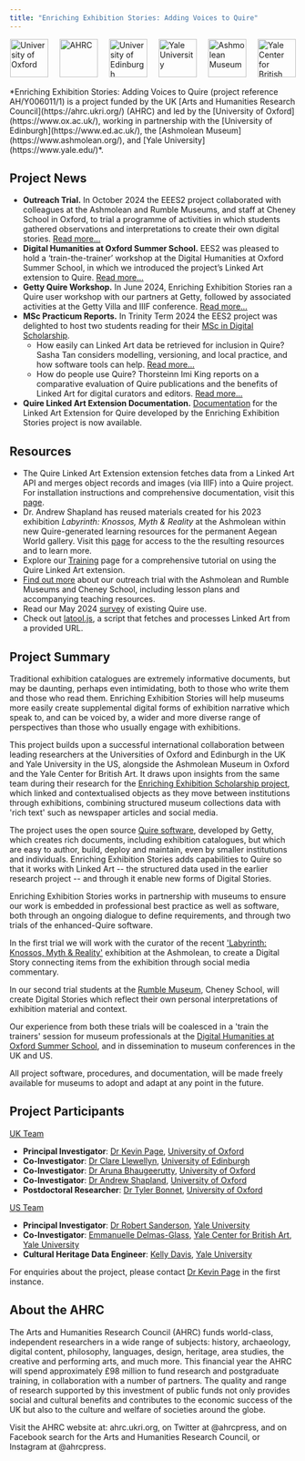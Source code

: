 ```yaml
---
title: "Enriching Exhibition Stories: Adding Voices to Quire"
---
```


<div style="display: flex; justify-content: center;">
    <img src="/community/projects/researchnetwork/ox_brand1_rev_rect.gif" alt="University of Oxford" height="67" style="margin-right: 20px;" />
    <img src="/community/projects/researchnetwork/UKRI_AHR_Council-Logo_Horiz-RGB.png" alt="AHRC" height="67" style="margin-right: 20px;" />
    <img src="/community/projects/ees2/edinburgh logo.png" alt="University of Edinburgh" height="67" style="margin-right: 20px;" />
    <img src="/community/projects/ees2/yale logo.png" alt="Yale University" height="67" style="margin-right: 20px;" />
    <img src="/community/projects/ees2/ashmolean logo.png" alt="Ashmolean Museum" height="67" style="margin-right: 20px;" />
    <img src="/community/projects/ees2/YCBA logo.png" alt="Yale Center for British Art" height="67" />
</div>
<br>
*Enriching Exhibition Stories: Adding Voices to Quire (project reference AH/Y006011/1) is a project funded by the UK [Arts and Humanities Research Council](https://ahrc.ukri.org/) (AHRC) and led by the [University of Oxford](https://www.ox.ac.uk/), working in partnership with the [University of Edinburgh](https://www.ed.ac.uk/), the [Ashmolean Museum](https://www.ashmolean.org/), and [Yale University](https://www.yale.edu/)*. 

## Project News

- **Outreach Trial.** In October 2024 the EEES2 project collaborated with colleagues at the Ashmolean and Rumble Museums, and staff at Cheney School in Oxford, to trial a programme of activities in which students gathered observations and interpretations to create their own digital stories. [Read more...](https://linked.art/community/projects/ees2/news/cheney)
- **Digital Humanities at Oxford Summer School.** EES2 was pleased to hold a ‘train-the-trainer’ workshop at the Digital Humanities at Oxford Summer School, in which we introduced the project’s Linked Art extension to Quire. [Read more...](https://linked.art/community/projects/ees2/news/dhoxss)
- **Getty Quire Workshop.** In June 2024, Enriching Exhibition Stories ran a Quire user workshop with our partners at Getty, followed by associated activities at the Getty Villa and IIIF conference. [Read more…](https://linked.art/community/projects/ees2/news/quire_workshop)
- **MSc Practicum Reports.** In Trinity Term 2024 the EES2 project was delighted to host two students reading for their [MSc in Digital Scholarship](https://www.humanities.ox.ac.uk/mscdigsch).
    - How easily can Linked Art data be retrieved for inclusion in Quire? Sasha Tan considers modelling, versioning, and local practice, and how software tools can help. [Read more…](https://linked.art/community/projects/ees2/news/linked_art_retrieval_tool_practicum)
    - How do people use Quire? Thorsteinn Imi King reports on a comparative evaluation of Quire publications and the benefits of Linked Art for digital curators and editors. [Read more...](https://linked.art/community/projects/ees2/news/quire_comparison_practicum)
- **Quire Linked Art Extension Documentation.** [Documentation](https://linked.art/community/projects/ees2/docs/quire) for the Linked Art Extension for Quire developed by the Enriching Exhibition Stories project is now available.

## Resources

- The Quire Linked Art Extension extension fetches data from a Linked Art API and merges object records and images (via IIIF) into a Quire project. For installation instructions and comprehensive documentation, visit this [page](https://linked.art/community/projects/ees2/docs/quire/).
- Dr. Andrew Shapland has reused materials created for his 2023 exhibition *Labyrinth: Knossos, Myth & Reality* at the Ashmolean within new Quire-generated learning resources for the permanent Aegean World gallery. Visit this [page](https://linked.art/community/projects/ees2/docs/labyrinth) for access to the the resulting resources and to learn more.
- Explore our [Training](https://linked.art/community/projects/ees2/docs/training) page for a comprehensive tutorial on using the Quire Linked Art extension.
- [Find out more](https://linked.art/community/projects/ees2/docs/outreach/) about our outreach trial with the Ashmolean and Rumble Museums and Cheney School, including lesson plans and accompanying teaching resources.
- Read our May 2024 [survey](https://linked.art/community/projects/ees2/docs/quire_survey/) of existing Quire use.
- Check out [latool.js](https://linked.art/community/projects/ees2/docs/latool), a script that fetches and processes Linked Art from a provided URL.

## Project Summary

Traditional exhibition catalogues are extremely informative documents, but may be daunting, perhaps even intimidating, both to those who write them and those who read them. Enriching Exhibition Stories will help museums more easily create supplemental digital forms of exhibition narrative which speak to, and can be voiced by, a wider and more diverse range of perspectives than those who usually engage with exhibitions.

This project builds upon a successful international collaboration between leading researchers at the Universities of Oxford and Edinburgh in the UK and Yale University in the US, alongside the Ashmolean Museum in Oxford and the Yale Center for British Art. It draws upon insights from the same team during their research for the [Enriching Exhibition Scholarship project](https://www.sps.ed.ac.uk/research/research-project/enriching-exhibition-scholarship), which linked and contextualised objects as they move between institutions through exhibitions, combining structured museum collections data with 'rich text' such as newspaper articles and social media.

The project uses the open source [Quire software](https://quire.getty.edu/), developed by Getty, which creates rich documents, including exhibition catalogues, but which are easy to author, build, deploy and maintain, even by smaller institutions and individuals. Enriching Exhibition Stories adds capabilities to Quire so that it works with Linked Art -- the structured data used in the earlier research project -- and through it enable new forms of Digital Stories.

Enriching Exhibition Stories works in partnership with museums to ensure our work is embedded in professional best practice as well as software, both through an ongoing dialogue to define requirements, and through two trials of the enhanced-Quire software.

In the first trial we will work with the curator of the recent ['Labyrinth: Knossos, Myth & Reality'](https://www.ashmolean.org/exhibition/labyrinth-knossos-myth-reality) exhibition at the Ashmolean, to create a Digital Story connecting items from the exhibition through social media commentary.

In our second trial students at the [Rumble Museum](http://www.rumblemuseum.org.uk/), Cheney School, will create Digital Stories which reflect their own personal interpretations of exhibition material and context.

Our experience from both these trials will be coalesced in a 'train the trainers' session for museum professionals at the [Digital Humanities at Oxford Summer School](https://digitalscholarship.web.ox.ac.uk/digital-humanities-oxford-summer-school), and in dissemination to museum conferences in the UK and US.

All project software, procedures, and documentation, will be made freely available for museums to adopt and adapt at any point in the future.

## Project Participants

<u>UK Team</u>

- **Principal Investigator**: [Dr Kevin Page](https://eng.ox.ac.uk/people/kevin-page/), [University of Oxford](https://www.ox.ac.uk/)
- **Co-Investigator**: [Dr Clare Llewellyn](https://www.sps.ed.ac.uk/staff/clare-llewellyn), [University of Edinburgh](https://www.ed.ac.uk/)
- **Co-Investigator**: [Dr Aruna Bhaugeerutty](https://www.linkedin.com/in/arunab/), [University of Oxford](https://www.ox.ac.uk/)
- **Co-Investigator**: [Dr Andrew Shapland](https://www.ashmolean.org/people/andrew-shapland), [University of Oxford](https://www.ox.ac.uk/)
- **Postdoctoral Researcher**: [Dr Tyler Bonnet](https://eng.ox.ac.uk/people/tyler-bonnet/), [University of Oxford](https://www.ox.ac.uk/)

<u>US Team</u>

- **Principal Investigator**: [Dr Robert Sanderson](https://www.linkedin.com/in/robert-sanderson/), [Yale University](https://www.yale.edu/)
- **Co-Investigator**: [Emmanuelle Delmas-Glass](https://www.linkedin.com/in/emmanuelle-delmas-glass-3929343/), [Yale Center for British Art](https://britishart.yale.edu/), [Yale University](https://www.yale.edu/)
- **Cultural Heritage Data Engineer**: [Kelly Davis](https://www.linkedin.com/in/daviskellyk/), [Yale University](https://www.yale.edu/)

For enquiries about the project, please contact [Dr Kevin Page](https://eng.ox.ac.uk/people/kevin-page/) in the first instance.

## About the AHRC

The Arts and Humanities Research Council (AHRC) funds world-class, independent researchers in a wide range of subjects: history, archaeology, digital content, philosophy, languages, design, heritage, area studies, the creative and performing arts, and much more. This financial year the AHRC will spend approximately £98 million to fund research and postgraduate training, in collaboration with a number of partners. The quality and range of research supported by this investment of public funds not only provides social and cultural benefits and contributes to the economic success of the UK but also to the culture and welfare of societies around the globe.
 
Visit the AHRC website at: ahrc.ukri.org, on Twitter at @ahrcpress, and on Facebook search for the Arts and Humanities Research Council, or Instagram at @ahrcpress.
